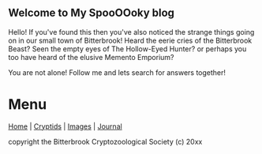 
## Welcome to My SpooOOoky blog

Hello! If you've found this then you've also noticed the strange things going on in our small town of Bitterbrook!
Heard the eerie cries of the Bitterbrook Beast? Seen the empty eyes of The Hollow-Eyed Hunter?
or perhaps you too have heard of the elusive Memento Emporium?

You are not alone! Follow me and lets search for answers together!

# Menu
[Home](index.md) | [Cryptids](cryptids.md) | [Images](images.md) | [Journal](journal.md)

copyright the Bitterbrook Cryptozoological Society (c) 20xx

